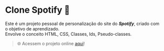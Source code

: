 # Clone Spotify 🎵

Este é um projeto pessoal de personalização do site do <strong>_Spotify_</strong>, criado com o objetivo de aprendizado.<br>
Envolve o conceito HTML, CSS, Classes, Ids, Pseudo-classes.

> 🌐 Acessem o projeto online [aqui](https://alissonooliveiraofc.github.io/trybe-spotify-clone/)!
